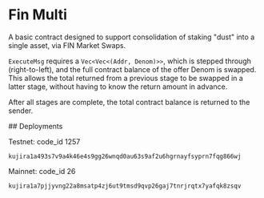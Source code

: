 # Fin Multi

A basic contract designed to support consolidation of staking "dust" into a single asset, via FIN Market Swaps.

`ExecuteMsg` requires a `Vec<Vec<(Addr, Denom)>>`, which is stepped through (right-to-left), and the full contract balance of the offer Denom is swapped. This allows the total returned from a previous stage to be swapped in a latter stage, without having to know the return amount in advance.

After all stages are complete, the total contract balance is returned to the sender.

## Deployments

Testnet: code_id 1257

`kujira1a493s7v9a4k46e4s9gg26wnqd0au63s9af2u6hgrnayfsyprn7fqg866wj`

Mainnet: code_id 26

`kujira1a7pjjyvng22a8msatp4zj6ut9tmsd9qvp26gaj7tnrjrqtx7yafqk8zsqv`
